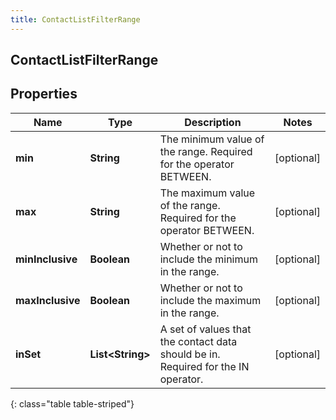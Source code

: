 ```yaml
---
title: ContactListFilterRange
---
```

## ContactListFilterRange


## Properties

| Name | Type | Description | Notes |
| ------------ | ------------- | ------------- | ------------- |
| **min** | <!----><!---->**String**<!----> | The minimum value of the range. Required for the operator BETWEEN. |  [optional] |
| **max** | <!----><!---->**String**<!----> | The maximum value of the range. Required for the operator BETWEEN. |  [optional] |
| **minInclusive** | <!----><!---->**Boolean**<!----> | Whether or not to include the minimum in the range. |  [optional] |
| **maxInclusive** | <!----><!---->**Boolean**<!----> | Whether or not to include the maximum in the range. |  [optional] |
| **inSet** | <!----><!---->**List&lt;String&gt;**<!----> | A set of values that the contact data should be in. Required for the IN operator. |  [optional] |
{: class="table table-striped"}



